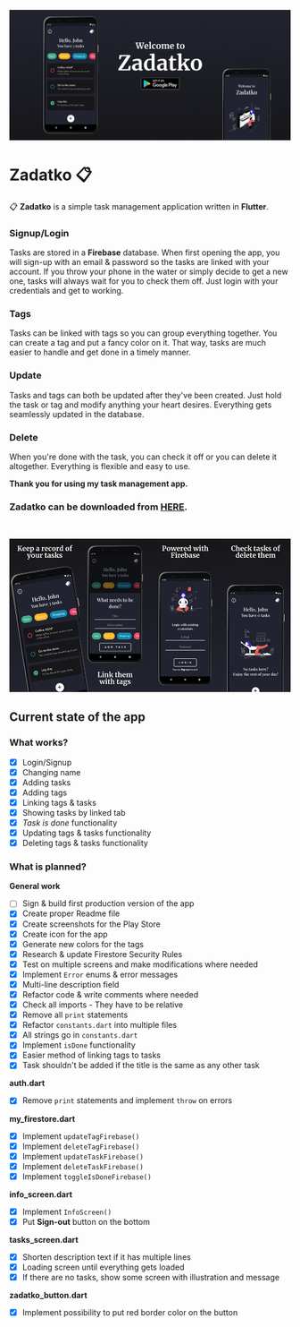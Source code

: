 ![Header](https://raw.githubusercontent.com/jokilic/zadatko/master/screenshots/header.png)

# Zadatko 📋

📋 **Zadatko** is a simple task management application written in **Flutter**.

### Signup/Login

Tasks are stored in a **Firebase** database.
When first opening the app, you will sign-up with an email & password so the tasks are linked with your account.
If you throw your phone in the water or simply decide to get a new one, tasks will always wait for you to check them off.
Just login with your credentials and get to working.

### Tags

Tasks can be linked with tags so you can group everything together.
You can create a tag and put a fancy color on it.
That way, tasks are much easier to handle and get done in a timely manner.

### Update

Tasks and tags can both be updated after they've been created.
Just hold the task or tag and modify anything your heart desires.
Everything gets seamlessly updated in the database.

### Delete

When you're done with the task, you can check it off or you can delete it altogether.
Everything is flexible and easy to use.

**Thank you for using my task management app.**

### Zadatko can be downloaded from [HERE](https://play.google.com/store/apps/details?id=com.josipkilic.zadatko).
&nbsp;

![Multi](https://raw.githubusercontent.com/jokilic/zadatko/master/screenshots/multi.png)

## Current state of the app

### What works?
- [x] Login/Signup
- [x] Changing name
- [x] Adding tasks
- [x] Adding tags
- [x] Linking tags & tasks
- [x] Showing tasks by linked tab
- [x] *Task is done* functionality
- [x] Updating tags & tasks functionality
- [x] Deleting tags & tasks functionality

### What is planned?

**General work**

- [ ] Sign & build first production version of the app
- [x] Create proper Readme file
- [x] Create screenshots for the Play Store
- [x] Create icon for the app
- [x] Generate new colors for the tags
- [x] Research & update Firestore Security Rules
- [x] Test on multiple screens and make modifications where needed
- [x] Implement `Error` enums & error messages
- [x] Multi-line description field
- [x] Refactor code & write comments where needed
- [x] Check all imports - They have to be relative
- [x] Remove all `print` statements
- [x] Refactor `constants.dart` into multiple files
- [x] All strings go in `constants.dart`
- [x] Implement `isDone` functionality
- [x] Easier method of linking tags to tasks
- [x] Task shouldn't be added if the title is the same as any other task

**auth.dart**

- [x] Remove `print` statements and implement `throw` on errors

**my_firestore.dart**

- [x] Implement `updateTagFirebase()`
- [x] Implement `deleteTagFirebase()`
- [x] Implement `updateTaskFirebase()`
- [x] Implement `deleteTaskFirebase()`
- [x] Implement `toggleIsDoneFirebase()`

**info_screen.dart**

- [x] Implement `InfoScreen()`
- [x] Put **Sign-out** button on the bottom

**tasks_screen.dart**

- [x] Shorten description text if it has multiple lines
- [x] Loading screen until everything gets loaded
- [x] If there are no tasks, show some screen with illustration and message

**zadatko_button.dart**

- [x] Implement possibility to put red border color on the button
